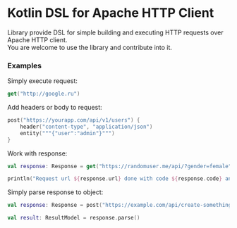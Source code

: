 # Kotlin DSL for Apache HTTP Client

Library provide DSL for simple building and executing HTTP requests over Apache HTTP client.  
You are welcome to use the library and contribute into it.

### Examples
Simply execute request:
```kotlin
get("http://google.ru")
```

Add headers or body to request:
```kotlin
post("https://yourapp.com/api/v1/users") {
    header("content-type", "application/json")
    entity("""{"user":"admin"}""")
}
```

Work with response:
```kotlin
val response: Response = get("https://randomuser.me/api/?gender=female")

println("Request url ${response.url} done with code ${response.code} and body ${response.body}")
```

Simply parse response to object:
```kotlin
val response: Response = post("https://example.com/api/create-something")

val result: ResultModel = response.parse()
```